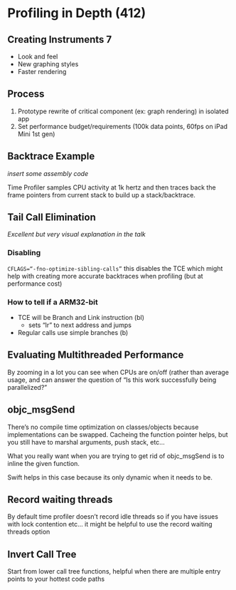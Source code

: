 # Profiling in Depth (412)

## Creating Instruments 7
- Look and feel
- New graphing styles
- Faster rendering

## Process
1. Prototype rewrite of critical component (ex: graph rendering) in isolated app
2. Set performance budget/requirements (100k data points, 60fps on iPad Mini 1st gen)

## Backtrace Example

*insert some assembly code*

Time Profiler samples CPU activity at 1k hertz and then traces back the frame pointers from current stack to build up a stack/backtrace.

## Tail Call Elimination

*Excellent but very visual explanation in the talk*

### Disabling
`CFLAGS=“-fno-optimize-sibling-calls”` this disables the TCE which might help with creating more accurate backtraces when profiling (but at performance cost)

### How to tell if a ARM32-bit
- TCE will be Branch and Link instruction (bl)
	- sets “lr” to next address and jumps
- Regular calls use simple branches (b)

## Evaluating Multithreaded Performance
By zooming in a lot you can see when CPUs are on/off (rather than average usage, and can answer the question of “Is this work successfully being parallelized?”

## objc_msgSend
There’s no compile time optimization on classes/objects because implementations can be swapped. Cacheing the function pointer helps, but you still have to marshal arguments, push stack, etc…

What you really want when you are trying to get rid of objc_msgSend is to inline the given function. 

Swift helps in this case because its only dynamic when it needs to be.

## Record waiting threads
By default time profiler doesn’t record idle threads so if you have issues with lock contention etc… it might be helpful to use the record waiting threads option

## Invert Call Tree
Start from lower call tree functions, helpful when there are multiple entry points to your hottest code paths